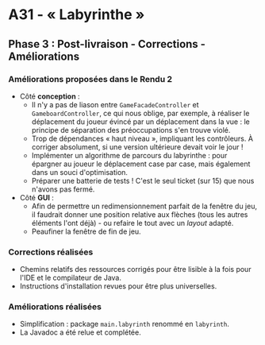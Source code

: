 # A31 - « Labyrinthe »

## Phase 3 : Post-livraison - Corrections - Améliorations

### Améliorations proposées dans le Rendu 2

- Côté **conception** :
  - Il n'y a pas de liason entre `GameFacadeController` et `GameboardController`, ce qui nous oblige, par exemple, à réaliser le déplacement du joueur évincé par un déplacement dans la vue : le principe de séparation des préoccupations s'en trouve violé.
  - Trop de dépendances « haut niveau », impliquant les contrôleurs. À corriger absolument, si une version ultérieure devait voir le jour !
  - Implémenter un algorithme de parcours du labyrinthe : pour épargner au joueur le déplacement case par case, mais également dans un souci d'optimisation.
  - Préparer une batterie de tests ! C'est le seul ticket (sur 15) que nous n'avons pas fermé.
- Côté **GUI** :
  - Afin de permettre un redimensionnement parfait de la fenêtre du jeu, il faudrait donner une position relative aux flèches (tous les autres éléments l'ont déjà) - ou refaire le tout avec un _layout_ adapté.
  - Peaufiner la fenêtre de fin de jeu.

### Corrections réalisées

- Chemins relatifs des ressources corrigés pour être lisible à la fois pour l'IDE et le compilateur de Java.
- Instructions d'installation revues pour être plus universelles.


### Améliorations réalisées

- Simplification : package `main.labyrinth` renommé en `labyrinth`.
- La Javadoc a été relue et complétée.
